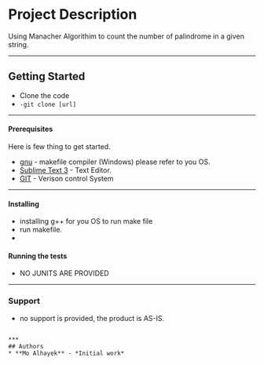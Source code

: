 # Project Description
Using Manacher Algorithim to count the number of palindrome in a given string. 

***
## Getting Started
* Clone the code
* ```-git clone [url] ```

***
#### Prerequisites
Here is few thing to get started. 
* [gnu](http://www.gnu.org/software/make/) - makefile compiler (Windows) please refer to you OS.
* [Sublime Text 3](https://www.sublimetext.com/3) - Text Editor.
* [GIT](https://git-scm.com/downloads) - Verison control System
***

#### Installing 

* installing g++ for you OS to run make file
* run makefile. 
*

#### Running the tests
* NO JUNITS ARE PROVIDED

***
### Support
* no support is provided, the product is AS-IS.

```

***
## Authors 
* **Mo Alhayek** - *Initial work* 

